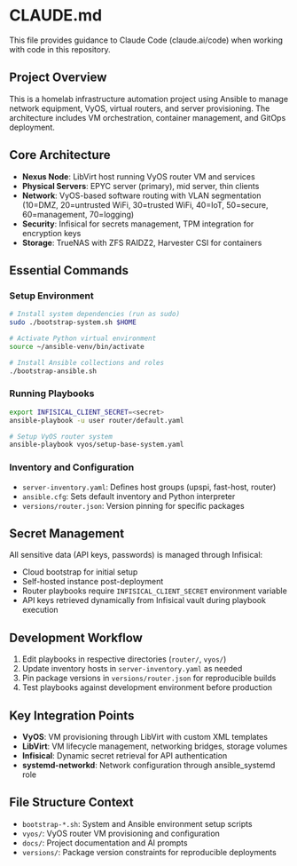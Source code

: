 # CLAUDE.md

This file provides guidance to Claude Code (claude.ai/code) when working with code in this repository.

## Project Overview

This is a homelab infrastructure automation project using Ansible to manage network equipment, VyOS, virtual routers, and server provisioning. The architecture includes VM orchestration, container management, and GitOps deployment.

## Core Architecture

- **Nexus Node**: LibVirt host running VyOS router VM and services
- **Physical Servers**: EPYC server (primary), mid server, thin clients 
- **Network**: VyOS-based software routing with VLAN segmentation (10=DMZ, 20=untrusted WiFi, 30=trusted WiFi, 40=IoT, 50=secure, 60=management, 70=logging)
- **Security**: Infisical for secrets management, TPM integration for encryption keys
- **Storage**: TrueNAS with ZFS RAIDZ2, Harvester CSI for containers

## Essential Commands

### Setup Environment
```bash
# Install system dependencies (run as sudo)
sudo ./bootstrap-system.sh $HOME

# Activate Python virtual environment
source ~/ansible-venv/bin/activate

# Install Ansible collections and roles
./bootstrap-ansible.sh
```

### Running Playbooks
```bash
export INFISICAL_CLIENT_SECRET=<secret>
ansible-playbook -u user router/default.yaml

# Setup VyOS router system
ansible-playbook vyos/setup-base-system.yaml
```

### Inventory and Configuration
- `server-inventory.yaml`: Defines host groups (upspi, fast-host, router)
- `ansible.cfg`: Sets default inventory and Python interpreter
- `versions/router.json`: Version pinning for specific packages

## Secret Management

All sensitive data (API keys, passwords) is managed through Infisical:
- Cloud bootstrap for initial setup
- Self-hosted instance post-deployment
- Router playbooks require `INFISICAL_CLIENT_SECRET` environment variable
- API keys retrieved dynamically from Infisical vault during playbook execution

## Development Workflow

1. Edit playbooks in respective directories (`router/`, `vyos/`)
2. Update inventory hosts in `server-inventory.yaml` as needed
3. Pin package versions in `versions/router.json` for reproducible builds
4. Test playbooks against development environment before production

## Key Integration Points

- **VyOS**: VM provisioning through LibVirt with custom XML templates
- **LibVirt**: VM lifecycle management, networking bridges, storage volumes
- **Infisical**: Dynamic secret retrieval for API authentication
- **systemd-networkd**: Network configuration through ansible_systemd role

## File Structure Context

- `bootstrap-*.sh`: System and Ansible environment setup scripts
- `vyos/`: VyOS router VM provisioning and configuration
- `docs/`: Project documentation and AI prompts
- `versions/`: Package version constraints for reproducible deployments